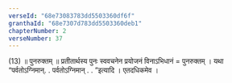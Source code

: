 ```yaml
---
verseId: "68e73083783dd5503360df6f"
granthaId: "68e7307d783dd5503360deb1"
chapterNumber: 2
verseNumber: 37
---
```


(13) ॥ पुनरुक्तम् ॥ प्रतीतार्थस्य पुनः स्ववचनेन प्रयोजनं विनाऽभिधानं = पुनरुक्तम् । यथा “पर्वतोऽग्निमान्. . पर्वतोऽग्निमान् . . ”इत्यादि । एतदधिकमेव ।
